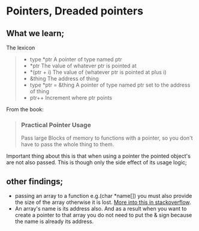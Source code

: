 # Pointers, Dreaded pointers 

## What we learn;
The lexicon
>* type *ptr A pointer of type named ptr
>* *ptr The value of whatever ptr is pointed at
>* *(ptr + i) The value of (whatever ptr is pointed at plus i)
>* &thing The address of thing
>* type *ptr = &thing A pointer of type named ptr set to the address of thing
>* ptr++ Increment where ptr points


From the book:
>### Practical Pointer Usage
>Pass large Blocks of memory to functions with a pointer, so you don't have to pass the whole thing to them.

Important thing about this is that when using a pointer the pointed object's are not also passed. This is though only the side effect of its usage logic;

## other findings;
* passing an array to a function e.g.(char \*name[]) you must also provide the size of the array otherwise it is lost. [More into this in stackoverflow](https://stackoverflow.com/questions/1975128/why-isnt-the-size-of-an-array-parameter-the-same-as-within-main).
* An array's name is its address also. And as a result when you want to create a pointer to that array you do not need to put the & sign because the name is already its address.

